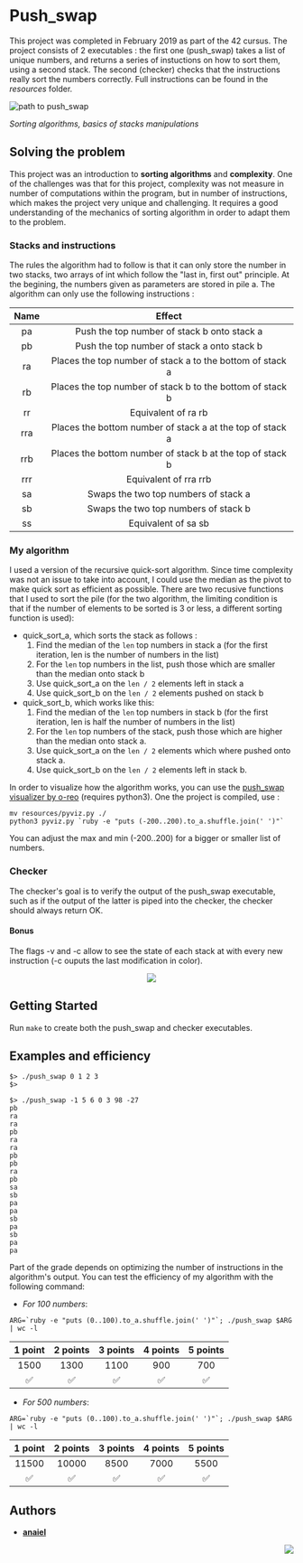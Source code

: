 # Push_swap

This project was completed in February 2019 as part of the 42 cursus. The project consists of 2 executables : the first one (push_swap) takes a list of unique numbers, and returns a series of instuctions on how to sort them, using a second stack. The second (checker) checks that the instructions really sort the numbers correctly. Full instructions can be found in the *resources* folder.

![path to push_swap](https://i.imgur.com/pzP9Xx8.png "Algo branch > ft_printf > push_swap")

*Sorting algorithms, basics of stacks manipulations*

## Solving the problem

This project was an introduction to **sorting algorithms** and **complexity**. One of the challenges was that for this project, complexity was not measure in number of computations within the program, but in number of instructions, which makes the project very unique and challenging. It requires a good understanding of the mechanics of sorting algorithm in order to adapt them to the problem.

### Stacks and instructions

The rules the algorithm had to follow is that it can only store the number in two stacks, two arrays of int which follow the "last in, first out" principle. At the begining, the numbers given as parameters are stored in pile a. The algorithm can only use the following instructions :

| Name | Effect |
|:----:|:------:|
| pa | Push the top number of stack b onto stack a |
| pb | Push the top number of stack a onto stack b |
| ra | Places the top number of stack a to the bottom of stack a |
| rb | Places the top number of stack b to the bottom of stack b |
| rr | Equivalent of ra rb |
| rra | Places the bottom number of stack a at the top of stack a |
| rrb | Places the bottom number of stack b at the top of stack b |
| rrr | Equivalent of rra rrb |
| sa | Swaps the two top numbers of stack a |
| sb | Swaps the two top numbers of stack b |
| ss | Equivalent of sa sb |

### My algorithm

I used a version of the recursive quick-sort algorithm. Since time complexity was not an issue to take into account, I could use the median as the pivot to make quick sort as efficient as possible. There are two recusive functions that I used to sort the pile (for the two algorithm, the limiting condition is that if the number of elements to be sorted is 3 or less, a different sorting function is used):
* quick_sort_a, which sorts the stack as follows :
  1. Find the median of the `len` top numbers in stack a (for the first iteration, len is the number of numbers in the list)
  2. For the `len` top numbers in the list, push those which are smaller than the median onto stack b
  3. Use quick_sort_a on the `len / 2` elements left in stack a
  4. Use quick_sort_b on the `len / 2` elements pushed on stack b
* quick_sort_b, which works like this:
  1. Find the median of the `len` top numbers in stack b (for the first iteration, len is half the number of numbers in the list)
  2. For the `len` top numbers of the stack, push those which are higher than the median onto stack a.
  3. Use quick_sort_a on the `len / 2` elements which where pushed onto stack a.
  4. Use quick_sort_b on the `len / 2` elements left in stack b.

In order to visualize how the algorithm works, you can use the [push_swap visualizer by o-reo](https://github.com/o-reo/push_swap_visualizer) (requires python3). One the project is compiled, use :
```
mv resources/pyviz.py ./
python3 pyviz.py `ruby -e "puts (-200..200).to_a.shuffle.join(' ')"`
```
You can adjust the max and min (-200..200) for a bigger or smaller list of numbers.

### Checker

The checker's goal is to verify the output of the push_swap executable, such as if the output of the latter is piped into the checker, the checker should always return OK.

#### Bonus

The flags -v and -c allow to see the state of each stack at with every new instruction (-c ouputs the last modification in color).

<p align="center"><img src="https://i.imgur.com/8tFAfqk.png" /></p>

## Getting Started

Run `make` to create both the push_swap and checker executables.

## Examples and efficiency

```
$> ./push_swap 0 1 2 3
$>
```
```
$> ./push_swap -1 5 6 0 3 98 -27
pb
ra
ra
pb
ra
ra
pb
pb
ra
pb
sa
sb
pa
pa
sb
pa
sb
pa
pa
```
Part of the grade depends on optimizing the number of instructions in the algorithm's output. You can test the efficiency of my algorithm with the following command:
* *For 100 numbers*:
```
ARG=`ruby -e "puts (0..100).to_a.shuffle.join(' ')"`; ./push_swap $ARG | wc -l
```
| 1 point | 2 points | 3 points | 4 points | 5 points |
|:-------:|:--------:|:--------:|:--------:|:--------:|
| 1500 | 1300 | 1100 | 900 | 700 |
| ✅ | ✅ | ✅ | ✅ | ✅ | 🆗 |
* *For 500 numbers*:
```
ARG=`ruby -e "puts (0..100).to_a.shuffle.join(' ')"`; ./push_swap $ARG | wc -l
```
| 1 point | 2 points | 3 points | 4 points | 5 points |
|:-------:|:--------:|:--------:|:--------:|:--------:|
| 11500 | 10000 | 8500 | 7000 | 5500 |
| ✅ | ✅ | ✅ | ✅ | ✅ | ✅ |

## Authors

* **[anaiel](https://github.com/anaiel)**

<img align="right" src="https://i.imgur.com/FW5Sd6I.png" />
